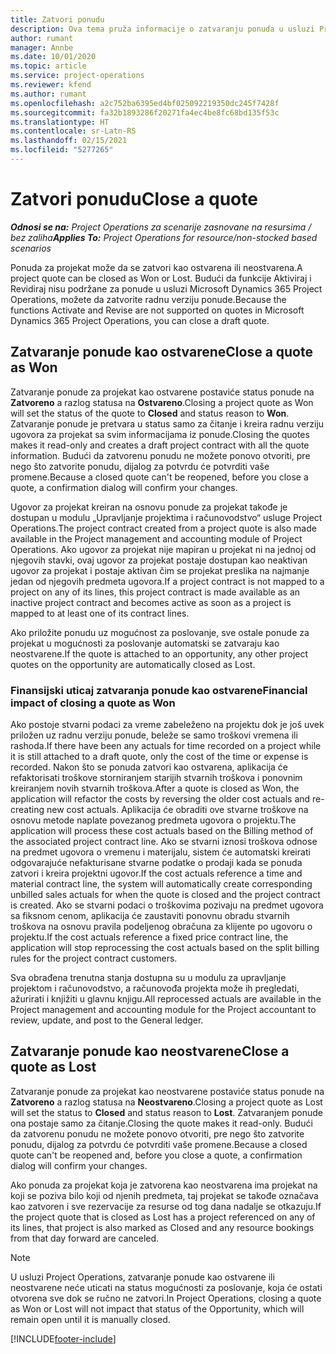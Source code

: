 ```yaml
---
title: Zatvori ponudu
description: Ova tema pruža informacije o zatvaranju ponuda u usluzi Project Operations.
author: rumant
manager: Annbe
ms.date: 10/01/2020
ms.topic: article
ms.service: project-operations
ms.reviewer: kfend
ms.author: rumant
ms.openlocfilehash: a2c752ba6395ed4bf025092219350dc245f7428f
ms.sourcegitcommit: fa32b1893286f20271fa4ec4be8fc68bd135f53c
ms.translationtype: HT
ms.contentlocale: sr-Latn-RS
ms.lasthandoff: 02/15/2021
ms.locfileid: "5277265"
---
```

# <a name="close-a-quote"></a><span data-ttu-id="88e68-103">Zatvori ponudu</span><span class="sxs-lookup"><span data-stu-id="88e68-103">Close a quote</span></span>

<span data-ttu-id="88e68-104">_**Odnosi se na:** Project Operations za scenarije zasnovane na resursima / bez zaliha_</span><span class="sxs-lookup"><span data-stu-id="88e68-104">_**Applies To:** Project Operations for resource/non-stocked based scenarios_</span></span>

<span data-ttu-id="88e68-105">Ponuda za projekat može da se zatvori kao ostvarena ili neostvarena.</span><span class="sxs-lookup"><span data-stu-id="88e68-105">A project quote can be closed as Won or Lost.</span></span> <span data-ttu-id="88e68-106">Budući da funkcije Aktiviraj i Revidiraj nisu podržane za ponude u usluzi Microsoft Dynamics 365 Project Operations, možete da zatvorite radnu verziju ponude.</span><span class="sxs-lookup"><span data-stu-id="88e68-106">Because the functions Activate and Revise are not supported on quotes in Microsoft Dynamics 365 Project Operations, you can close a draft quote.</span></span>

## <a name="close-a-quote-as-won"></a><span data-ttu-id="88e68-107">Zatvaranje ponude kao ostvarene</span><span class="sxs-lookup"><span data-stu-id="88e68-107">Close a quote as Won</span></span>

<span data-ttu-id="88e68-108">Zatvaranje ponude za projekat kao ostvarene postaviće status ponude na **Zatvoreno** a razlog statusa na **Ostvareno**.</span><span class="sxs-lookup"><span data-stu-id="88e68-108">Closing a project quote as Won will set the status of the quote to **Closed** and status reason to **Won**.</span></span> <span data-ttu-id="88e68-109">Zatvaranje ponude je pretvara u status samo za čitanje i kreira radnu verziju ugovora za projekat sa svim informacijama iz ponude.</span><span class="sxs-lookup"><span data-stu-id="88e68-109">Closing the quotes makes it read-only and creates a draft project contract with all the quote information.</span></span> <span data-ttu-id="88e68-110">Budući da zatvorenu ponudu ne možete ponovo otvoriti, pre nego što zatvorite ponudu, dijalog za potvrdu će potvrditi vaše promene.</span><span class="sxs-lookup"><span data-stu-id="88e68-110">Because a closed quote can't be reopened, before you close a quote, a confirmation dialog will confirm your changes.</span></span>

<span data-ttu-id="88e68-111">Ugovor za projekat kreiran na osnovu ponude za projekat takođe je dostupan u modulu „Upravljanje projektima i računovodstvo“ usluge Project Operations.</span><span class="sxs-lookup"><span data-stu-id="88e68-111">The project contract created from a project quote is also made available in the Project management and accounting module of Project Operations.</span></span> <span data-ttu-id="88e68-112">Ako ugovor za projekat nije mapiran u projekat ni na jednoj od njegovih stavki, ovaj ugovor za projekat postaje dostupan kao neaktivan ugovor za projekat i postaje aktivan čim se projekat preslika na najmanje jedan od njegovih predmeta ugovora.</span><span class="sxs-lookup"><span data-stu-id="88e68-112">If a project contract is not mapped to a project on any of its lines, this project contract is made available as an inactive project contract and becomes active as soon as a project is mapped to at least one of its contract lines.</span></span>

<span data-ttu-id="88e68-113">Ako priložite ponudu uz mogućnost za poslovanje, sve ostale ponude za projekat u mogućnosti za poslovanje automatski se zatvaraju kao neostvarene.</span><span class="sxs-lookup"><span data-stu-id="88e68-113">If the quote is attached to an opportunity, any other project quotes on the opportunity are automatically closed as Lost.</span></span>

### <a name="financial-impact-of-closing-a-quote-as-won"></a><span data-ttu-id="88e68-114">Finansijski uticaj zatvaranja ponude kao ostvarene</span><span class="sxs-lookup"><span data-stu-id="88e68-114">Financial impact of closing a quote as Won</span></span>

<span data-ttu-id="88e68-115">Ako postoje stvarni podaci za vreme zabeleženo na projektu dok je još uvek priložen uz radnu verziju ponude, beleže se samo troškovi vremena ili rashoda.</span><span class="sxs-lookup"><span data-stu-id="88e68-115">If there have been any actuals for time recorded on a project while it is still attached to a draft quote, only the cost of the time or expense is recorded.</span></span> <span data-ttu-id="88e68-116">Nakon što se ponuda zatvori kao ostvarena, aplikacija će refaktorisati troškove storniranjem starijih stvarnih troškova i ponovnim kreiranjem novih stvarnih troškova.</span><span class="sxs-lookup"><span data-stu-id="88e68-116">After a quote is closed as Won, the application will refactor the costs by reversing the older cost actuals and re-creating new cost actuals.</span></span> <span data-ttu-id="88e68-117">Aplikacija će obraditi ove stvarne troškove na osnovu metode naplate povezanog predmeta ugovora o projektu.</span><span class="sxs-lookup"><span data-stu-id="88e68-117">The application will process these cost actuals based on the Billing method of the associated project contract line.</span></span> <span data-ttu-id="88e68-118">Ako se stvarni iznosi troškova odnose na predmet ugovora o vremenu i materijalu, sistem će automatski kreirati odgovarajuće nefakturisane stvarne podatke o prodaji kada se ponuda zatvori i kreira projektni ugovor.</span><span class="sxs-lookup"><span data-stu-id="88e68-118">If the cost actuals reference a time and material contract line, the system will automatically create corresponding unbilled sales actuals for when the quote is closed and the project contract is created.</span></span> <span data-ttu-id="88e68-119">Ako se stvarni podaci o troškovima pozivaju na predmet ugovora sa fiksnom cenom, aplikacija će zaustaviti ponovnu obradu stvarnih troškova na osnovu pravila podeljenog obračuna za klijente po ugovoru o projektu.</span><span class="sxs-lookup"><span data-stu-id="88e68-119">If the cost actuals reference a fixed price contract line, the application will stop reprocessing the cost actuals based on the split billing rules for the project contract customers.</span></span>

<span data-ttu-id="88e68-120">Sva obrađena trenutna stanja dostupna su u modulu za upravljanje projektom i računovodstvo, a računovođa projekta može ih pregledati, ažurirati i knjižiti u glavnu knjigu.</span><span class="sxs-lookup"><span data-stu-id="88e68-120">All reprocessed actuals are available in the Project management and accounting module for the Project accountant to review, update, and post to the General ledger.</span></span> 

## <a name="close-a-quote-as-lost"></a><span data-ttu-id="88e68-121">Zatvaranje ponude kao neostvarene</span><span class="sxs-lookup"><span data-stu-id="88e68-121">Close a quote as Lost</span></span>

<span data-ttu-id="88e68-122">Zatvaranje ponude za projekat kao neostvarene postaviće status ponude na **Zatvoreno** a razlog statusa na **Neostvareno**.</span><span class="sxs-lookup"><span data-stu-id="88e68-122">Closing a project quote as Lost will set the status to **Closed** and status reason to **Lost**.</span></span> <span data-ttu-id="88e68-123">Zatvaranjem ponude ona postaje samo za čitanje.</span><span class="sxs-lookup"><span data-stu-id="88e68-123">Closing the quote makes it read-only.</span></span> <span data-ttu-id="88e68-124">Budući da zatvorenu ponudu ne možete ponovo otvoriti, pre nego što zatvorite ponudu, dijalog za potvrdu će potvrditi vaše promene.</span><span class="sxs-lookup"><span data-stu-id="88e68-124">Because a closed quote can't be reopened and, before you close a quote, a confirmation dialog will confirm your changes.</span></span>

<span data-ttu-id="88e68-125">Ako ponuda za projekat koja je zatvorena kao neostvarena ima projekat na koji se poziva bilo koji od njenih predmeta, taj projekat se takođe označava kao zatvoren i sve rezervacije za resurse od tog dana nadalje se otkazuju.</span><span class="sxs-lookup"><span data-stu-id="88e68-125">If the project quote that is closed as Lost has a project referenced on any of its lines, that project is also marked as Closed and any resource bookings from that day forward are canceled.</span></span>

> [!NOTE]
> <span data-ttu-id="88e68-126">U usluzi Project Operations, zatvaranje ponude kao ostvarene ili neostvarene neće uticati na status mogućnosti za poslovanje, koja će ostati otvorena sve dok se ručno ne zatvori.</span><span class="sxs-lookup"><span data-stu-id="88e68-126">In Project Operations, closing a quote as Won or Lost will not impact that status of the Opportunity, which will remain open until it is manually closed.</span></span>


[!INCLUDE[footer-include](../includes/footer-banner.md)]
